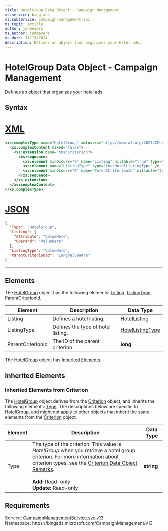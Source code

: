 ```yaml
---
title: HotelGroup Data Object - Campaign Management
ms.service: bing-ads
ms.subservice: campaign-management-api
ms.topic: article
author: jonmeyers
ms.author: jonmeyers
ms.date: 11/13/2024
description: Defines an object that organizes your hotel ads.
---
```

# HotelGroup Data Object - Campaign Management
Defines an object that organizes your hotel ads.

## Syntax

# [XML](#tab/xml)

```xml
<xs:complexType name="HotelGroup" xmlns:xs="http://www.w3.org/2001/XMLSchema">
  <xs:complexContent mixed="false">
    <xs:extension base="tns:Criterion">
      <xs:sequence>
        <xs:element minOccurs="0" name="Listing" nillable="true" type="tns:HotelListing" />
        <xs:element name="ListingType" type="tns:HotelListingType" />
        <xs:element minOccurs="0" name="ParentCriterionId" nillable="true" type="xs:long" />
      </xs:sequence>
    </xs:extension>
  </xs:complexContent>
</xs:complexType>
```

# [JSON](#tab/json)

```json
{
  "Type": "HotelGroup",
  "Listing": {
    "Attribute": "ValueHere",
    "Operand": "ValueHere"
  },
  "ListingType": "ValueHere",
  "ParentCriterionId": "LongValueHere"
}
```

-----

## <a name="elements"></a>Elements

The [HotelGroup](hotelgroup.md) object has the following elements: [Listing](#listing), [ListingType](#listingtype), [ParentCriterionId](#parentcriterionid).

|Element|Description|Data Type|
|-----------|---------------|-------------|
|<a name="listing"></a>Listing|Defines a hotel listing.|[HotelListing](hotellisting.md)|
|<a name="listingtype"></a>ListingType|Defines the type of hotel listing.|[HotelListingType](hotellistingtype.md)|
|<a name="parentcriterionid"></a>ParentCriterionId|The ID of the parent criterion.|**long**|

The [HotelGroup](hotelgroup.md) object has [Inherited Elements](#inheritedelements).

## <a name="inheritedelements"></a>Inherited Elements

### <a name="inheritedelementscriterion"></a>Inherited Elements from Criterion
The [HotelGroup](hotelgroup.md) object derives from the [Criterion](criterion.md) object, and inherits the following elements: [Type](#type). The descriptions below are specific to [HotelGroup](hotelgroup.md), and might not apply to other objects that inherit the same elements from the [Criterion](criterion.md) object.  

|Element|Description|Data Type|
|-----------|---------------|-------------|
|<a name="type"></a>Type|The type of the criterion. This value is *HotelGroup* when you retrieve a hotel group criterion. For more information about criterion types, see the [Criterion Data Object Remarks](criterion.md#remarks).<br/><br/>**Add:** Read-only<br/>**Update:** Read-only|**string**|

## Requirements
Service: [CampaignManagementService.svc v13](https://campaign.api.bingads.microsoft.com/Api/Advertiser/CampaignManagement/v13/CampaignManagementService.svc)  
Namespace: https\://bingads.microsoft.com/CampaignManagement/v13  

